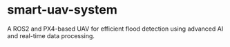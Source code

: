 # smart-uav-system
A ROS2 and PX4-based UAV for efficient flood detection using advanced AI and real-time data processing.
